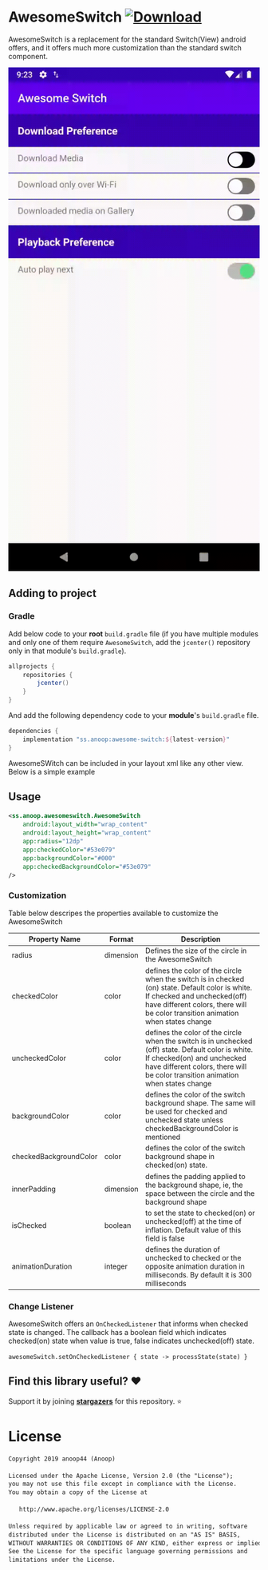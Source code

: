 # AwesomeSwitch [ ![Download](https://api.bintray.com/packages/anoop44/maven/awesome-switch/images/download.svg) ](https://bintray.com/anoop44/maven/awesome-switch/_latestVersion)
AwesomeSwitch is a replacement for the standard Switch(View) android offers, and it offers much more customization than the standard switch component.

![gif of AwesomeSwitch in use](https://raw.githubusercontent.com/anoop44/AwesomeSwitch/master/art/awesome-switch.gif)

## Adding to project

### Gradle 
Add below code to your **root** `build.gradle` file (if you have multiple modules and only one of them require `AwesomeSwitch`, add the `jcenter()` repository only in that module's `build.gradle`).
```gradle
allprojects {
    repositories {
        jcenter()
    }
}
```
And add the following dependency code to your **module**'s `build.gradle` file.
```gradle
dependencies {
    implementation "ss.anoop:awesome-switch:${latest-version}"
}
```
AwesomeSWitch can be included in your layout xml like any other view. Below is a simple example

## Usage
```xml 
<ss.anoop.awesomeswitch.AwesomeSwitch
    android:layout_width="wrap_content"
    android:layout_height="wrap_content"
    app:radius="12dp"
    app:checkedColor="#53e079"
    app:backgroundColor="#000"
    app:checkedBackgroundColor="#53e079"
/>
```
### Customization

Table below descripes the properties available to customize the AwesomeSwitch

| Property Name          | Format    | Description                                                                                                                                                                                                          |
|------------------------|-----------|----------------------------------------------------------------------------------------------------------------------------------------------------------------------------------------------------------------------|
| radius                 | dimension | Defines the size of the circle in the AwesomeSwitch                                                                                                                                                                  |
| checkedColor           | color     | defines the color of the circle when the switch is in checked (on) state. Default color is white. If checked and unchecked(off) have different colors, there will be color transition animation when states change   |
| uncheckedColor         | color     | defines the color of the circle when the switch is in unchecked (off) state. Default color is white. If checked(on) and unchecked have different colors, there will be color transition animation when states change |
| backgroundColor        | color     | defines the color of the switch background shape. The same will be used for checked and unchecked state unless checkedBackgroundColor is mentioned                                                                   |
| checkedBackgroundColor | color     | defines the color of the switch background shape in checked(on) state.                                                                                                                                               |
| innerPadding           | dimension | defines the padding applied to the background shape, ie, the space between the circle and the background shape                                                                                                       |
| isChecked              | boolean   | to set the state to checked(on) or unchecked(off) at the time of inflation. Default value of this field is false                                                                                                     |
| animationDuration      | integer   | defines the duration of unchecked to checked or the opposite animation duration in milliseconds. By default it is 300 milliseconds                                                                                   |

### Change Listener
AwesomeSwitch offers an `OnCheckedListener` that informs when checked state is changed. The callback has a boolean field which indicates checked(on) state when value is true, false indicates unchecked(off) state.

`awesomeSwitch.setOnCheckedListener { state -> processState(state) }`


## Find this library useful? :heart:
Support it by joining __[stargazers](https://github.com/anoop44/AwesomeSwitch/stargazers)__ for this repository. :star:

# License
```xml
Copyright 2019 anoop44 (Anoop)

Licensed under the Apache License, Version 2.0 (the "License");
you may not use this file except in compliance with the License.
You may obtain a copy of the License at

   http://www.apache.org/licenses/LICENSE-2.0

Unless required by applicable law or agreed to in writing, software
distributed under the License is distributed on an "AS IS" BASIS,
WITHOUT WARRANTIES OR CONDITIONS OF ANY KIND, either express or implied.
See the License for the specific language governing permissions and
limitations under the License.
```



